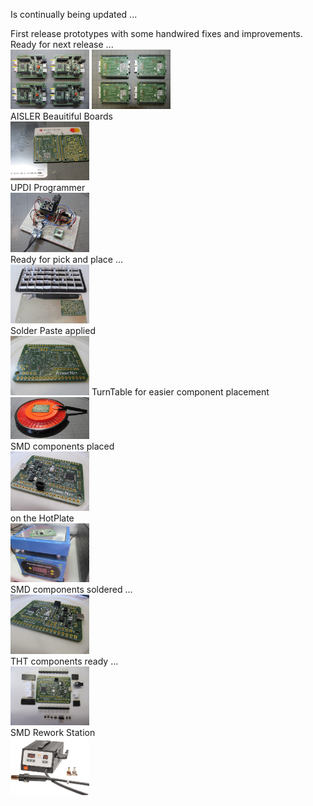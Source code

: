 Is continually being updated ...  

First release prototypes with some handwired fixes and improvements. Ready for next release ...  
<img src="../Images/IMG_3747_20.jpg" alt="Frontside" width="25%">  <img src="../Images/IMG_3750_20.jpg" alt="Backside" width="25%">  
AISLER Beauitiful Boards  
<img src="../Images/IMG_3774_20.jpg" alt="AISLER" width="25%">  
UPDI Programmer  
<img src="../Images/IMG_3770_20.jpg" alt="UPDI" width="25%">  
Ready for pick and place ...  
<img src="../Images/IMG_3608_20.jpg" alt="Pick & Place" width="25%">  
Solder Paste applied  
<img src="../Images/IMG_3610_20.jpg" alt="Solder Paste" width="25%"> 
TurnTable for easier component placement 
<img src="../Images/IMG_3777_20.jpg" alt="TurnTable" width="25%">  
SMD components placed  
<img src="../Images/IMG_3611_20.jpg" alt="Placed" width="25%">  
on the HotPlate  
<img src="../Images/IMG_3621_20.jpg" alt="HotPlate" width="25%">  
SMD components soldered ...  
<img src="../Images/IMG_3614_20.jpg" alt="Soldered" width="25%">  
THT components ready ...  
<img src="../Images/IMG_3619_20.jpg" alt="THT" width="25%">  
SMD Rework Station  
<img src="../Images/SMD_Rework_Station.jpg" alt="HotAir" width="25%">  
